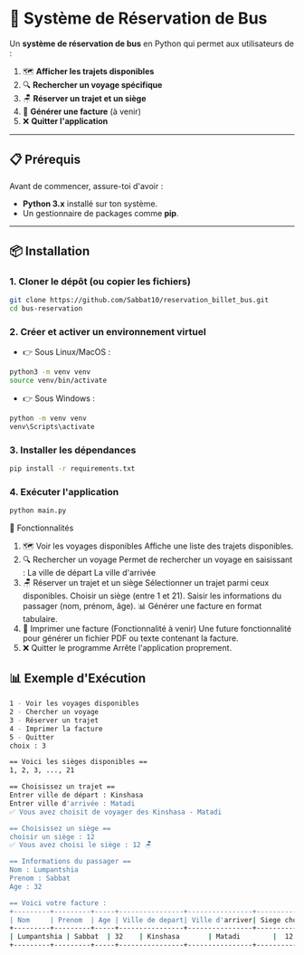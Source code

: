 # 🚌 Système de Réservation de Bus

Un **système de réservation de bus** en Python qui permet aux utilisateurs de :

1. 🗺️ **Afficher les trajets disponibles**
2. 🔍 **Rechercher un voyage spécifique**
3. 🪑 **Réserver un trajet et un siège**
4. 🧾 **Générer une facture** (à venir)
5. ❌ **Quitter l'application**

---

## 📋 Prérequis

Avant de commencer, assure-toi d'avoir :

- **Python 3.x** installé sur ton système.
- Un gestionnaire de packages comme **pip**.

---

## 📦 Installation

### 1. Cloner le dépôt (ou copier les fichiers)

```bash
git clone https://github.com/Sabbat10/reservation_billet_bus.git
cd bus-reservation

```

### 2. Créer et activer un environnement virtuel

- 👉 Sous Linux/MacOS :

```bash
python3 -m venv venv
source venv/bin/activate
```

- 👉 Sous Windows :

```bash
python -m venv venv
venv\Scripts\activate
```

### 3. Installer les dépendances

```bash
pip install -r requirements.txt
```

### 4. Exécuter l'application

```bash
python main.py
```

🧰 Fonctionnalités

1. 🗺️ Voir les voyages disponibles
   Affiche une liste des trajets disponibles.
2. 🔍 Rechercher un voyage
   Permet de rechercher un voyage en saisissant :
   La ville de départ
   La ville d'arrivée
3. 🪑 Réserver un trajet et un siège
   Sélectionner un trajet parmi ceux disponibles.
   Choisir un siège (entre 1 et 21).
   Saisir les informations du passager (nom, prénom, âge).
   📊 Générer une facture en format tabulaire.
4. 🧾 Imprimer une facture (Fonctionnalité à venir)
   Une future fonctionnalité pour générer un fichier PDF ou texte contenant la facture.
5. ❌ Quitter le programme
   Arrête l'application proprement.

## 📊 Exemple d'Exécution

```bash
1 - Voir les voyages disponibles
2 - Chercher un voyage
3 - Réserver un trajet
4 - Imprimer la facture
5 - Quitter
choix : 3

== Voici les sièges disponibles ==
1, 2, 3, ..., 21

== Choisissez un trajet ==
Entrer ville de départ : Kinshasa
Entrer ville d'arrivée : Matadi
✅ Vous avez choisit de voyager des Kinshasa - Matadi

== Choisissez un siège ==
choisir un siège : 12
✅ Vous avez choisi le siège : 12 🪑

== Informations du passager ==
Nom : Lumpantshia
Prenom : Sabbat
Age : 32

== Voici votre facture :
+---------+---------+-----+----------------+----------------+---------------+
| Nom     | Prenom  | Age | Ville de depart| Ville d'arriver| Siege choisit |
+---------+---------+-----+----------------+----------------+---------------+
| Lumpantshia | Sabbat  | 32    | Kinshasa       | Matadi        |  12      |
+---------+---------+-----+----------------+----------------+---------------+

```
